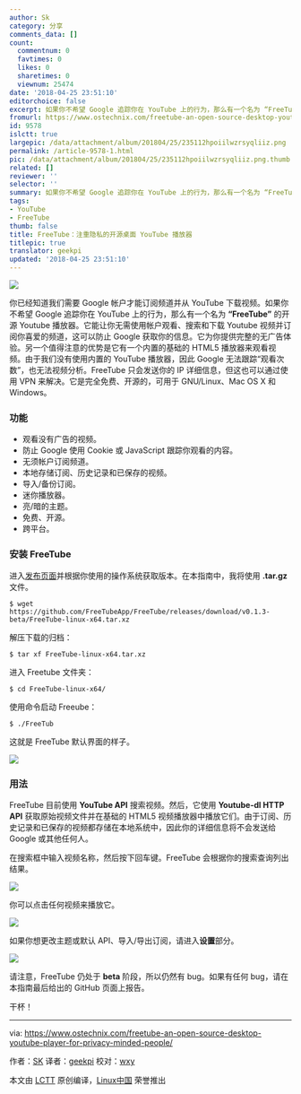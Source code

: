 ```yaml
---
author: Sk
category: 分享
comments_data: []
count:
  commentnum: 0
  favtimes: 0
  likes: 0
  sharetimes: 0
  viewnum: 25474
date: '2018-04-25 23:51:10'
editorchoice: false
excerpt: 如果你不希望 Google 追踪你在 YouTube 上的行为，那么有一个名为 “FreeTube” 的开源 Youtube 播放器。
fromurl: https://www.ostechnix.com/freetube-an-open-source-desktop-youtube-player-for-privacy-minded-people/
id: 9578
islctt: true
largepic: /data/attachment/album/201804/25/235112hpoiilwzrsyqliiz.png
permalink: /article-9578-1.html
pic: /data/attachment/album/201804/25/235112hpoiilwzrsyqliiz.png.thumb.jpg
related: []
reviewer: ''
selector: ''
summary: 如果你不希望 Google 追踪你在 YouTube 上的行为，那么有一个名为 “FreeTube” 的开源 Youtube 播放器。
tags:
- YouTube
- FreeTube
thumb: false
title: FreeTube：注重隐私的开源桌面 YouTube 播放器
titlepic: true
translator: geekpi
updated: '2018-04-25 23:51:10'
---
```


![](/data/attachment/album/201804/25/235112hpoiilwzrsyqliiz.png)


你已经知道我们需要 Google 帐户才能订阅频道并从 YouTube 下载视频。如果你不希望 Google 追踪你在 YouTube 上的行为，那么有一个名为 **“FreeTube”** 的开源 Youtube 播放器。它能让你无需使用帐户观看、搜索和下载 Youtube 视频并订阅你喜爱的频道，这可以防止 Google 获取你的信息。它为你提供完整的无广告体验。另一个值得注意的优势是它有一个内置的基础的 HTML5 播放器来观看视频。由于我们没有使用内置的 YouTube 播放器，因此 Google 无法跟踪“观看次数”，也无法视频分析。FreeTube 只会发送你的 IP 详细信息，但这也可以通过使用 VPN 来解决。它是完全免费、开源的，可用于 GNU/Linux、Mac OS X 和 Windows。


### 功能


* 观看没有广告的视频。
* 防止 Google 使用 Cookie 或 JavaScript 跟踪你观看的内容。
* 无须帐户订阅频道。
* 本地存储订阅、历史记录和已保存的视频。
* 导入/备份订阅。
* 迷你播放器。
* 亮/暗的主题。
* 免费、开源。
* 跨平台。


### 安装 FreeTube


进入[发布页面](https://github.com/FreeTubeApp/FreeTube/releases)并根据你使用的操作系统获取版本。在本指南中，我将使用 **.tar.gz** 文件。



```
$ wget https://github.com/FreeTubeApp/FreeTube/releases/download/v0.1.3-beta/FreeTube-linux-x64.tar.xz

```

解压下载的归档：



```
$ tar xf FreeTube-linux-x64.tar.xz

```

进入 Freetube 文件夹：



```
$ cd FreeTube-linux-x64/

```

使用命令启动 Freeube：



```
$ ./FreeTub

```

这就是 FreeTube 默认界面的样子。


![](/data/attachment/album/201804/25/235113xnu6d7iovuorro7r.png)


### 用法


FreeTube 目前使用 **YouTube API** 搜索视频。然后，它使用 **Youtube-dl HTTP API** 获取原始视频文件并在基础的 HTML5 视频播放器中播放它们。由于订阅、历史记录和已保存的视频都存储在本地系统中，因此你的详细信息将不会发送给 Google 或其他任何人。


在搜索框中输入视频名称，然后按下回车键。FreeTube 会根据你的搜索查询列出结果。


![](/data/attachment/album/201804/25/235116p49d4qgf79r17l7b.png)


你可以点击任何视频来播放它。


![](/data/attachment/album/201804/25/235120yznn5e3oqq5oq4eb.png)


如果你想更改主题或默认 API、导入/导出订阅，请进入**设置**部分。


![](/data/attachment/album/201804/25/235122twjcfef51zzp6ewd.png)


请注意，FreeTube 仍处于 **beta** 阶段，所以仍然有 bug。如果有任何 bug，请在本指南最后给出的 GitHub 页面上报告。


干杯！




---


via: <https://www.ostechnix.com/freetube-an-open-source-desktop-youtube-player-for-privacy-minded-people/>


作者：[SK](https://www.ostechnix.com/author/sk/) 译者：[geekpi](https://github.com/geekpi) 校对：[wxy](https://github.com/wxy)


本文由 [LCTT](https://github.com/LCTT/TranslateProject) 原创编译，[Linux中国](https://linux.cn/) 荣誉推出